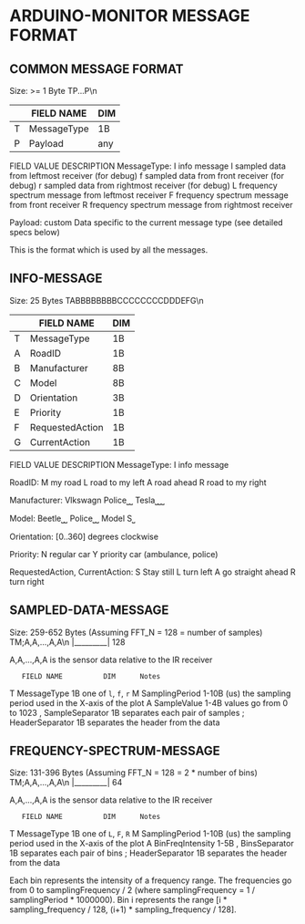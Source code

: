 # ARDUINO-MONITOR MESSAGE FORMAT

## COMMON MESSAGE FORMAT

Size: >= 1 Byte
TP...P\n

|   |  FIELD NAME       | DIM |
|---|-------------------|-----|
| T |  MessageType      | 1B  |
| P |  Payload          | any |

 FIELD              VALUE       DESCRIPTION
 MessageType:       I           info message
                    l           sampled data from leftmost receiver (for debug)
                    f           sampled data from front receiver (for debug)
                    r           sampled data from rightmost receiver (for debug)
                    L           frequency spectrum message from leftmost receiver
                    F           frequency spectrum message from front receiver
                    R           frequency spectrum message from rightmost receiver

 Payload:           custom      Data specific to the current message type (see detailed specs below)

This is the format which is used by all the messages.


## INFO-MESSAGE

Size: 25 Bytes
TABBBBBBBBCCCCCCCCDDDEFG\n

|   |  FIELD NAME       | DIM |
|---|-------------------|-----|
| T |  MessageType      | 1B  |
| A |  RoadID           | 1B  |
| B |  Manufacturer     | 8B  |
| C |  Model            | 8B  |
| D |  Orientation      | 3B  |
| E |  Priority         | 1B  |
| F |  RequestedAction  | 1B  | // The action the car wants to do
| G |  CurrentAction    | 1B  | // The action the car is doing to cooperate with the network

 FIELD              VALUE       DESCRIPTION
 MessageType:       I           info message

 RoadID:            M           my road
                    L           road to my left
                    A           road ahead
                    R           road to my right

 Manufacturer:      Vlkswagn
                    Police⎵⎵
                    Tesla⎵⎵⎵

 Model:             Beetle⎵⎵
                    Police⎵⎵
                    Model S⎵

 Orientation:       [0..360]    degrees clockwise

 Priority:          N           regular car
                    Y           priority car (ambulance, police)

 RequestedAction,
 CurrentAction:     S           Stay still
                    L           turn left
                    A           go straight ahead
                    R           turn right


## SAMPLED-DATA-MESSAGE

Size: 259-652 Bytes (Assuming FFT_N = 128 = number of samples)
TM;A,A,...,A,A\n
   |_________|
       128

A,A,...,A,A     is the sensor data relative to the IR receiver

       FIELD NAME          DIM      Notes
T      MessageType         1B       one of `l`, `f`, `r`
M      SamplingPeriod      1-10B    (us) the sampling period used in the X-axis of the plot
A      SampleValue         1-4B     values go from 0 to 1023
,      SampleSeparator     1B       separates each pair of samples
;      HeaderSeparator     1B       separates the header from the data


## FREQUENCY-SPECTRUM-MESSAGE

Size: 131-396 Bytes (Assuming FFT_N = 128 = 2 * number of bins)
TM;A,A,...,A,A\n
   |_________|
       64

A,A,...,A,A     is the sensor data relative to the IR receiver

       FIELD NAME          DIM      Notes
T      MessageType         1B       one of `L`, `F`, `R`
M      SamplingPeriod      1-10B    (us) the sampling period used in the X-axis of the plot
A      BinFreqIntensity    1-5B
,      BinsSeparator       1B       separates each pair of bins
;      HeaderSeparator     1B       separates the header from the data

Each bin represents the intensity of a frequency range. The frequencies go from 0 to samplingFrequency / 2 (where samplingFrequency = 1 / samplingPeriod * 1000000).
Bin i represents the range [i * sampling_frequency / 128, (i+1) * sampling_frequency / 128].
